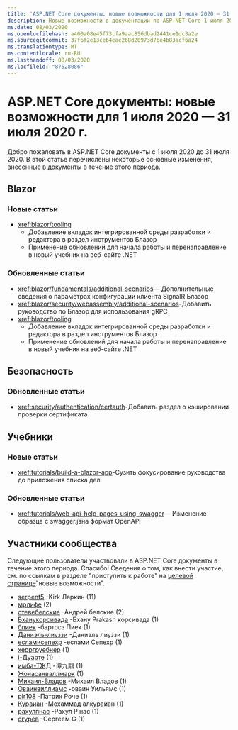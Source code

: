 ```yaml
---
title: 'ASP.NET Core документы: новые возможности для 1 июля 2020 — 31 июля 2020 г.'
description: Новые возможности в документации по ASP.NET Core 1 июля 2020 — 31 июля 2020 г.
ms.date: 08/03/2020
ms.openlocfilehash: a400a08e45f73cfa9aac856dbad2441ce1dc3a2e
ms.sourcegitcommit: 37f6f2e13ceb4eae268d20973d76e4b83acf6a24
ms.translationtype: MT
ms.contentlocale: ru-RU
ms.lasthandoff: 08/03/2020
ms.locfileid: "87528086"
---
```

# <a name="aspnet-core-docs-whats-new-for-july-1-2020---july-31-2020"></a>ASP.NET Core документы: новые возможности для 1 июля 2020 — 31 июля 2020 г.

Добро пожаловать в ASP.NET Core документы с 1 июля 2020 до 31 июля 2020. В этой статье перечислены некоторые основные изменения, внесенные в документы в течение этого периода.

## <a name="blazor"></a>Blazor

### <a name="new-articles"></a>Новые статьи

- <xref:blazor/tooling>
  - Добавление вкладок интегрированной среды разработки и редактора в раздел инструментов Блазор
  - Применение обновлений для начала работы и перенаправление в новый учебник на веб-сайте .NET

### <a name="updated-articles"></a>Обновленные статьи

- <xref:blazor/fundamentals/additional-scenarios>— Дополнительные сведения о параметрах конфигурации клиента SignalR Блазор
- <xref:blazor/security/webassembly/additional-scenarios>-Добавить руководство по Блазор для использования gRPC
- <xref:blazor/tooling>
  - Добавление вкладок интегрированной среды разработки и редактора в раздел инструментов Блазор
  - Применение обновлений для начала работы и перенаправление в новый учебник на веб-сайте .NET

## <a name="security"></a>Безопасность

### <a name="updated-articles"></a>Обновленные статьи

- <xref:security/authentication/certauth>-Добавить раздел о кэшировании проверки сертификата

## <a name="tutorials"></a>Учебники

### <a name="new-articles"></a>Новые статьи

- <xref:tutorials/build-a-blazor-app>-Сузить фокусирование руководства до приложения списка дел

### <a name="updated-articles"></a>Обновленные статьи

- <xref:tutorials/web-api-help-pages-using-swagger>— Изменение образца с swagger.jsна формат OpenAPI

## <a name="community-contributors"></a>Участники сообщества

Следующие пользователи участвовали в ASP.NET Core документы в течение этого периода. Спасибо! Сведения о том, как внести участие, см. по ссылкам в разделе "приступить к работе" на [целевой странице](index.yml)"новые возможности".

- [serpent5](https://github.com/serpent5) -Kirk Ларкин (11)
- [мрлифе](https://github.com/mrlife) (2)
- [стевебелские](https://github.com/stevebelskie) -Андрей белские (2)
- [Бханукорсивада](https://github.com/BhanuKorthiwada) -Бхану Prakash корсивада (1)
- [бпиек](https://github.com/bpiec) -бартосз Пиек (1)
- [Даниэль-лиуззи](https://github.com/daniel-liuzzi) -Даниэль лиуззи (1)
- [есламисепехр](https://github.com/eslamisepehr) -еслами Сепехр (1)
- [херргруебнер](https://github.com/herrgruebner) (1)
- [i-Дуарте](https://github.com/i-duarte) (1)
- [имба-ТЖД](https://github.com/imba-tjd) -谭九鼎 (1)
- [Жонасанваллмарк](https://github.com/JonathanWallmark) (1)
- [Михаил-Владов](https://github.com/mihail-vladov) -Михаил Владов (1)
- [Оваинвиллиамс](https://github.com/OwainWilliams) -оваин Уильямс (1)
- [plr108](https://github.com/plr108) -Патрик Роче (1)
- [Кураиан](https://github.com/Quraian) -Мохаммад алкураиан (1)
- [рахулпнас](https://github.com/rahulpnath) -Рахул P нас (1)
- [сгурев](https://github.com/sguryev) -Сергеем G (1)
